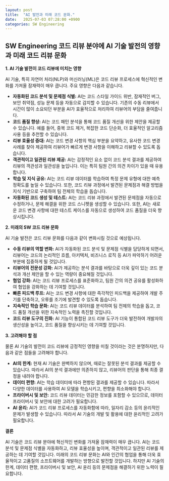 ```yaml
---
layout: post
title:  "AI 발전과 미래 코드 문화."
date:   2025-07-03 07:28:00 +0900
categories: SW Engineering
---
```


## SW Engineering 코드 리뷰 분야에 AI 기술 발전의 영향과 미래 코드 리뷰 문화

**1. AI 기술 발전이 코드 리뷰에 미치는 영향**

AI 기술, 특히 자연어 처리(NLP)와 머신러닝(ML)은 코드 리뷰 프로세스에 혁신적인 변화를 가져올 잠재력이 매우 큽니다. 주요 영향은 다음과 같습니다.

*   **자동화된 코드 분석 및 문제점 식별:** AI는 코드 스타일 가이드 위반, 잠재적인 버그, 보안 취약점, 성능 문제 등을 자동으로 감지할 수 있습니다. 기존의 수동 리뷰에서 시간이 많이 소요되던 부분을 AI가 효율적으로 처리하여 리뷰어의 부담을 줄여줍니다.
*   **코드 품질 향상:** AI는 코드 패턴 분석을 통해 코드 품질 개선을 위한 제안을 제공할 수 있습니다. 예를 들어, 중복 코드 제거, 복잡한 코드 단순화, 더 효율적인 알고리즘 사용 등을 추천할 수 있습니다.
*   **리뷰 효율성 증대:** AI는 코드 변경 사항의 핵심 부분을 요약하고, 유사한 코드 변경 사례를 찾아 제공하여 리뷰어가 빠르게 변경 사항을 이해하고 리뷰할 수 있도록 돕습니다.
*   **객관적이고 일관된 리뷰 제공:** AI는 감정적인 요소 없이 코드 분석 결과를 제공하여 리뷰의 객관성과 일관성을 높입니다. 이는 특히 팀원 간의 의견 차이가 있을 때 유용합니다.
*   **학습 및 지식 공유:** AI는 코드 리뷰 데이터를 학습하여 특정 문제 유형에 대한 예측 정확도를 높일 수 있습니다. 또한, 코드 리뷰 과정에서 발견된 문제점과 해결 방법을 지식 기반으로 구축하여 팀 전체의 학습을 돕습니다.
*   **자동화된 코드 생성 및 테스트:** AI는 코드 리뷰 과정에서 발견된 문제점을 자동으로 수정하거나, 문제 해결을 위한 코드 스니펫을 생성할 수 있습니다. 또한, AI는 새로운 코드 변경 사항에 대한 테스트 케이스를 자동으로 생성하여 코드 품질을 더욱 향상시킵니다.

**2. 미래의 SW 코드 리뷰 문화**

AI 기술 발전은 코드 리뷰 문화를 다음과 같이 변화시킬 것으로 예상됩니다.

*   **수동 리뷰의 역할 변화:** AI가 자동화된 코드 분석 및 문제점 식별을 담당하게 되면서, 리뷰어는 코드의 논리적인 흐름, 아키텍처, 비즈니스 로직 등 AI가 파악하기 어려운 부분에 집중하게 될 것입니다. 
*   **리뷰어의 전문성 강화:** AI가 제공하는 분석 결과를 바탕으로 더욱 깊이 있는 코드 분석과 개선 제안을 할 수 있는 역량이 중요해질 것입니다. 
*   **협업 강화:** AI는 코드 리뷰 프로세스를 표준화하고, 팀원 간의 의견 공유를 활성화하여 협업을 강화하는 데 기여할 것입니다.
*   **빠른 피드백 루프:** AI는 코드 변경 사항에 대한 즉각적인 피드백을 제공하여 개발 주기를 단축하고, 오류를 조기에 발견할 수 있도록 돕습니다.
*   **지속적인 학습 문화:** AI는 코드 리뷰 데이터를 분석하여 팀 전체의 학습을 돕고, 코드 품질 개선을 위한 지속적인 노력을 촉진할 것입니다.
*   **코드 리뷰 도구의 진화:** AI 기능이 통합된 코드 리뷰 도구가 더욱 발전하여 개발자의 생산성을 높이고, 코드 품질을 향상시키는 데 기여할 것입니다.

**3. 고려해야 할 점**

물론 AI 기술의 발전이 코드 리뷰에 긍정적인 영향을 미칠 것이라는 것은 분명하지만, 다음과 같은 점들을 고려해야 합니다.

*   **AI의 한계:** 현재 AI 기술은 완벽하지 않으며, 때로는 잘못된 분석 결과를 제공할 수 있습니다. 따라서 AI의 분석 결과에만 의존하지 않고, 리뷰어의 판단을 통해 최종 결정을 내려야 합니다.
*   **데이터 편향:** AI는 학습 데이터에 따라 편향된 결과를 제공할 수 있습니다. 따라서 다양한 데이터를 사용하여 AI 모델을 학습시키고, 편향을 최소화해야 합니다.
*   **프라이버시 및 보안:** 코드 리뷰 데이터는 민감한 정보를 포함할 수 있으므로, 데이터 프라이버시 및 보안에 대한 고려가 필요합니다.
*   **AI 윤리:** AI가 코드 리뷰 프로세스를 자동화함에 따라, 일자리 감소 등의 윤리적인 문제가 발생할 수 있습니다. 따라서 AI 기술의 개발 및 활용에 대한 윤리적인 고려가 필요합니다.

**결론**

AI 기술은 코드 리뷰 분야에 혁신적인 변화를 가져올 잠재력이 매우 큽니다. AI는 코드 분석 및 문제점 식별을 자동화하고, 리뷰 효율성을 높이며, 객관적이고 일관된 리뷰를 제공하는 데 기여할 것입니다. 미래의 코드 리뷰 문화는 AI와 인간의 협업을 통해 더욱 효율적이고 고품질의 소프트웨어를 개발하는 방향으로 발전할 것입니다. 하지만 AI 기술의 한계, 데이터 편향, 프라이버시 및 보안, AI 윤리 등의 문제점을 해결하기 위한 노력이 필요합니다.